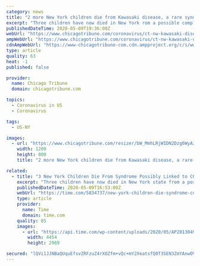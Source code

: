 ```yaml
---
category: news
title: "2 more New York children die from Kawasaki disease, a rare syndrome possibly linked to COVID-19"
excerpt: "Three children have now died in New York rom a possible complication from the coronavirus involving swollen blood vessels and heart problems."
publishedDateTime: 2020-05-09T19:36:00Z
webUrl: "https://www.chicagotribune.com/coronavirus/ct-nw-kawasaki-disease-coronavirus-20200509-tdmck7phn5h57kwlb2eyzg63p4-story.html"
ampWebUrl: "https://www.chicagotribune.com/coronavirus/ct-nw-kawasaki-disease-coronavirus-20200509-tdmck7phn5h57kwlb2eyzg63p4-story.html?outputType=amp"
cdnAmpWebUrl: "https://www-chicagotribune-com.cdn.ampproject.org/c/s/www.chicagotribune.com/coronavirus/ct-nw-kawasaki-disease-coronavirus-20200509-tdmck7phn5h57kwlb2eyzg63p4-story.html?outputType=amp"
type: article
quality: 63
heat: -1
published: false

provider:
  name: Chicago Tribune
  domain: chicagotribune.com

topics:
  - Coronavirus in US
  - Coronavirus

tags:
  - US-NY

images:
  - url: "https://www.chicagotribune.com/resizer/bW_MmhLRjWIDN2Dzg6WyAz3hJis=/1200x0/top/arc-anglerfish-arc2-prod-tronc.s3.amazonaws.com/public/PXS737S6TWHMWTEUS6KCNN3CTU.aspx"
    width: 1200
    height: 800
    title: "2 more New York children die from Kawasaki disease, a rare syndrome possibly linked to COVID-19"

related:
  - title: "3 New York Children Die From Syndrome Possibly Linked to COVID-19"
    excerpt: "Three children have now died in New York state from a possible complication from the coronavirus involving swollen blood vessels and heart problems, Gov. Andrew Cuomo said Saturday. At least 73 children in New York have been diagnosed with symptoms similar to Kawasaki disease — a rare inflammatory condition in children — and toxic shock syndrome."
    publishedDateTime: 2020-05-09T16:53:00Z
    webUrl: "https://time.com/5834737/new-york-children-die-syndrome-covid-19/"
    type: article
    provider:
      name: Time
      domain: time.com
    quality: 85
    images:
      - url: "https://api.time.com/wp-content/uploads/2020/05/AP20130499049308.jpg"
        width: 4454
        height: 2969

secured: "lQVi1JJNBaQUquEfsvZRFzuZ4rXOZfm+vQc+mY2XeatsfQ0T3SEN3ZmYAnwOVTHyeafhAXwFq3nSwT5+FvT7MLzQ/Vsq34VSbtnjbWxX3Of4EC0UVvCNLa0De0nRHcVVcoxhZOoRSZSUggn1VmKE007aSY9jB1SSDFCvB60VofT8J+sPFlkwmlAhLa3NNQGly71p3RodAMFeiJVqIlDfuEQ/cF+3malOZhJXq4UoAudOE7USovtk8SLGsBBI8N1k7MtzuycaEPCaGazZKJSNd0dZ210c+khh+yQCIxvY/iVimZQ200AVJ9wDWg2VPb86yB0KvCF9JItEY/sqlnNPL2v6qmZBcShRddTmDG5qEcTLgC3vKXJT3mKIuLrAH6sUpboYZ8L/EHwxZCwz8+XoQoeo7nwrWmzw+r5EpUIZcPCqxFGX0N6wFliutNyAPTP3oc8XOq3PmR+Nthpj2+Y/iF2tf1Z26qHabI0xFQjpkWM=;BAblU2yMlLGxmtifKvhKhA=="
---
```


